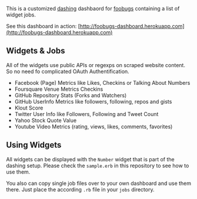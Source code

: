 This is a customized [dashing](http://shopify.github.com/dashing) dashbaord for [foobugs](http://www.foobugs.com) containing a list of widget jobs.

See this dashboard in action: [http://foobugs-dashboard.herokuapp.com](http://foobugs-dashboard.herokuapp.com)

## Widgets & Jobs

All of the widgets use public APIs or regexps on scraped website content. So no need fo complicated OAuth Authentification.

* Facebook (Page) Metrics like Likes, Checkins or Talking About Numbers
* Foursquare Venue Metrics Checkins
* GitHub Repository Stats (Forks and Watchers)
* GitHub UserInfo Metrics like followers, following, repos and gists
* Klout Score
* Twitter User Info like Followers, Following and Tweet Count
* Yahoo Stock Quote Value
* Youtube Video Metrics (rating, views, likes, comments, favorites)

## Using Widgets

All widgets can be displayed with the `Number` widget that is part of the dashing setup. Please check the `sample.erb` in this repository to see how to use them.

You also can copy single job files over to your own dashboard and use them there. Just place the according `.rb` file in your `jobs` directory.